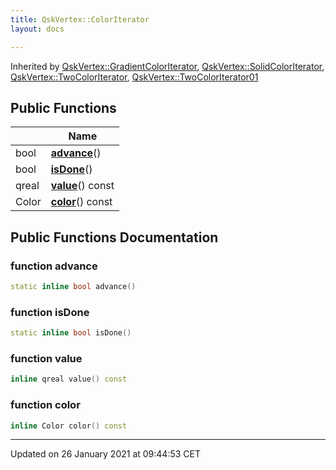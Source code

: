```yaml
---
title: QskVertex::ColorIterator
layout: docs

---
```





Inherited by [QskVertex::GradientColorIterator](/docs/classes/class_qsk_vertex_1_1_gradient_color_iterator/), [QskVertex::SolidColorIterator](/docs/classes/class_qsk_vertex_1_1_solid_color_iterator/), [QskVertex::TwoColorIterator](/docs/classes/class_qsk_vertex_1_1_two_color_iterator/), [QskVertex::TwoColorIterator01](/docs/classes/class_qsk_vertex_1_1_two_color_iterator01/)

## Public Functions

|                | Name           |
| -------------- | -------------- |
| bool | **[advance](/docs/classes/class_qsk_vertex_1_1_color_iterator/#function-advance)**() |
| bool | **[isDone](/docs/classes/class_qsk_vertex_1_1_color_iterator/#function-isdone)**() |
| qreal | **[value](/docs/classes/class_qsk_vertex_1_1_color_iterator/#function-value)**() const |
| Color | **[color](/docs/classes/class_qsk_vertex_1_1_color_iterator/#function-color)**() const |

## Public Functions Documentation

### function advance

```cpp
static inline bool advance()
```


### function isDone

```cpp
static inline bool isDone()
```


### function value

```cpp
inline qreal value() const
```


### function color

```cpp
inline Color color() const
```


-------------------------------

Updated on 26 January 2021 at 09:44:53 CET